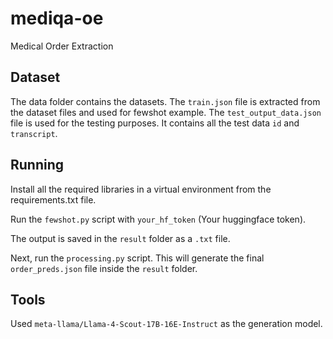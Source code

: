 # mediqa-oe
Medical Order Extraction

## Dataset
The data folder contains the datasets. The ```train.json``` file is extracted from the dataset files and used for fewshot example.
The ```test_output_data.json``` file is used for the testing purposes. It contains all the test data ```id``` and ```transcript```.

## Running
Install all the required libraries in a virtual environment from the requirements.txt file.

Run the ```fewshot.py``` script with ```your_hf_token``` (Your huggingface token). 

The output is saved in the ```result``` folder as a ```.txt``` file.

Next, run the ```processing.py``` script. This will generate the final ```order_preds.json``` file inside the ```result``` folder.

## Tools
Used ```meta-llama/Llama-4-Scout-17B-16E-Instruct``` as the generation model. 

